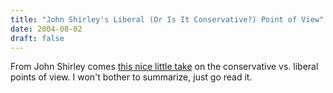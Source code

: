 ```yaml
---
title: "John Shirley's Liberal (Or Is It Conservative?) Point of View"
date: 2004-08-02
draft: false
---
```


From John Shirley comes [this nice little take](https://web.archive.org/web/20040902204138/http://www.johnshirley.net/DesktopDefault.aspx?tabid=336) on the conservative vs. liberal points of view. I won't bother to summarize, just go read it.
